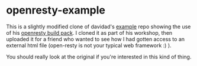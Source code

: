 openresty-example
=================

This is a slightly modified clone of davidad's [example](https://github.com/davidad/openresty-heroku-example) repo showing the use of his [openresty build pack](https://github.com/davidad/heroku-buildpack-openresty).  I cloned it as part of his workshop, then uploaded it for a friend who wanted to see how I had gotten access to an external html file (open-resty is not your typical web framework :) ).  

You should really look at the original if you're interested in this kind of thing.

